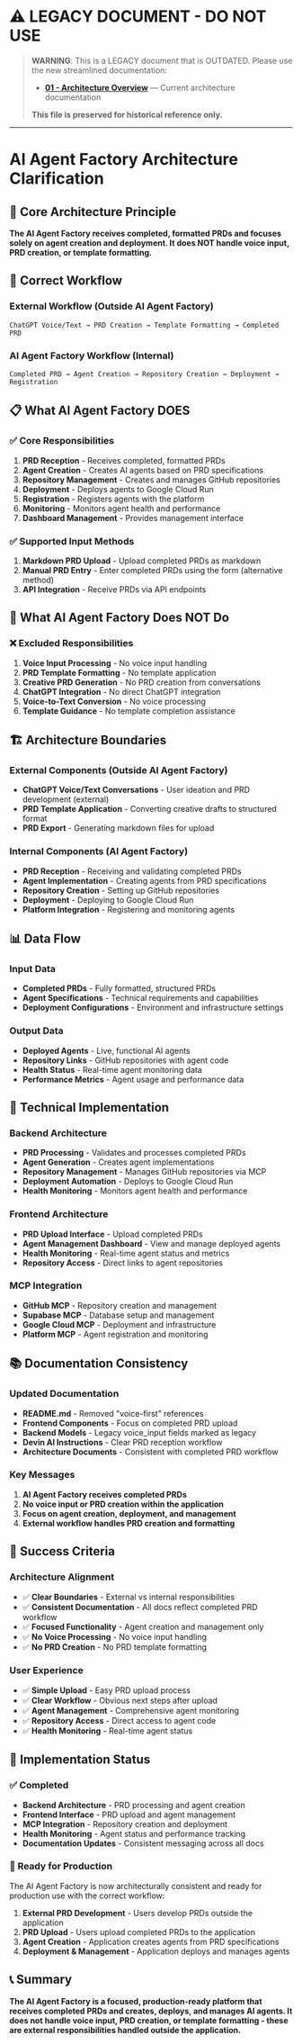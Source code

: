 # ⚠️ LEGACY DOCUMENT - DO NOT USE

> **WARNING**: This is a LEGACY document that is OUTDATED. Please use the new streamlined documentation:
> - **[01 - Architecture Overview](../../01-architecture-overview.md)** — Current architecture documentation
> 
> **This file is preserved for historical reference only.**

---

# AI Agent Factory Architecture Clarification

## 🎯 **Core Architecture Principle**

**The AI Agent Factory receives completed, formatted PRDs and focuses solely on agent creation and deployment. It does NOT handle voice input, PRD creation, or template formatting.**

## 🔄 **Correct Workflow**

### **External Workflow (Outside AI Agent Factory)**
```
ChatGPT Voice/Text → PRD Creation → Template Formatting → Completed PRD
```

### **AI Agent Factory Workflow (Internal)**
```
Completed PRD → Agent Creation → Repository Creation → Deployment → Registration
```

## 📋 **What AI Agent Factory DOES**

### ✅ **Core Responsibilities**
1. **PRD Reception** - Receives completed, formatted PRDs
2. **Agent Creation** - Creates AI agents based on PRD specifications
3. **Repository Management** - Creates and manages GitHub repositories
4. **Deployment** - Deploys agents to Google Cloud Run
5. **Registration** - Registers agents with the platform
6. **Monitoring** - Monitors agent health and performance
7. **Dashboard Management** - Provides management interface

### ✅ **Supported Input Methods**
1. **Markdown PRD Upload** - Upload completed PRDs as markdown
2. **Manual PRD Entry** - Enter completed PRDs using the form (alternative method)
3. **API Integration** - Receive PRDs via API endpoints

## 🚫 **What AI Agent Factory Does NOT Do**

### ❌ **Excluded Responsibilities**
1. **Voice Input Processing** - No voice input handling
2. **PRD Template Formatting** - No template application
3. **Creative PRD Generation** - No PRD creation from conversations
4. **ChatGPT Integration** - No direct ChatGPT integration
5. **Voice-to-Text Conversion** - No voice processing
6. **Template Guidance** - No template completion assistance

## 🏗️ **Architecture Boundaries**

### **External Components (Outside AI Agent Factory)**
- **ChatGPT Voice/Text Conversations** - User ideation and PRD development (external)
- **PRD Template Application** - Converting creative drafts to structured format
- **PRD Export** - Generating markdown files for upload

### **Internal Components (AI Agent Factory)**
- **PRD Reception** - Receiving and validating completed PRDs
- **Agent Implementation** - Creating agents from PRD specifications
- **Repository Creation** - Setting up GitHub repositories
- **Deployment** - Deploying to Google Cloud Run
- **Platform Integration** - Registering and monitoring agents

## 📊 **Data Flow**

### **Input Data**
- **Completed PRDs** - Fully formatted, structured PRDs
- **Agent Specifications** - Technical requirements and capabilities
- **Deployment Configurations** - Environment and infrastructure settings

### **Output Data**
- **Deployed Agents** - Live, functional AI agents
- **Repository Links** - GitHub repositories with agent code
- **Health Status** - Real-time agent monitoring data
- **Performance Metrics** - Agent usage and performance data

## 🔧 **Technical Implementation**

### **Backend Architecture**
- **PRD Processing** - Validates and processes completed PRDs
- **Agent Generation** - Creates agent implementations
- **Repository Management** - Manages GitHub repositories via MCP
- **Deployment Automation** - Deploys to Google Cloud Run
- **Health Monitoring** - Monitors agent health and performance

### **Frontend Architecture**
- **PRD Upload Interface** - Upload completed PRDs
- **Agent Management Dashboard** - View and manage deployed agents
- **Health Monitoring** - Real-time agent status and metrics
- **Repository Access** - Direct links to agent repositories

### **MCP Integration**
- **GitHub MCP** - Repository creation and management
- **Supabase MCP** - Database setup and management
- **Google Cloud MCP** - Deployment and infrastructure
- **Platform MCP** - Agent registration and monitoring

## 📚 **Documentation Consistency**

### **Updated Documentation**
- **README.md** - Removed "voice-first" references
- **Frontend Components** - Focus on completed PRD upload
- **Backend Models** - Legacy voice_input fields marked as legacy
- **Devin AI Instructions** - Clear PRD reception workflow
- **Architecture Documents** - Consistent with completed PRD workflow

### **Key Messages**
1. **AI Agent Factory receives completed PRDs**
2. **No voice input or PRD creation within the application**
3. **Focus on agent creation, deployment, and management**
4. **External workflow handles PRD creation and formatting**

## 🎯 **Success Criteria**

### **Architecture Alignment**
- ✅ **Clear Boundaries** - External vs internal responsibilities
- ✅ **Consistent Documentation** - All docs reflect completed PRD workflow
- ✅ **Focused Functionality** - Agent creation and management only
- ✅ **No Voice Processing** - No voice input handling
- ✅ **No PRD Creation** - No PRD template formatting

### **User Experience**
- ✅ **Simple Upload** - Easy PRD upload process
- ✅ **Clear Workflow** - Obvious next steps after upload
- ✅ **Agent Management** - Comprehensive agent monitoring
- ✅ **Repository Access** - Direct access to agent code
- ✅ **Health Monitoring** - Real-time agent status

## 🚀 **Implementation Status**

### **✅ Completed**
- **Backend Architecture** - PRD processing and agent creation
- **Frontend Interface** - PRD upload and agent management
- **MCP Integration** - Repository creation and deployment
- **Health Monitoring** - Agent status and performance tracking
- **Documentation Updates** - Consistent messaging across all docs

### **🎯 Ready for Production**
The AI Agent Factory is now architecturally consistent and ready for production use with the correct workflow:
1. **External PRD Development** - Users develop PRDs outside the application
2. **PRD Upload** - Users upload completed PRDs to the application
3. **Agent Creation** - Application creates agents from PRD specifications
4. **Deployment & Management** - Application deploys and manages agents

## 📞 **Summary**

**The AI Agent Factory is a focused, production-ready platform that receives completed PRDs and creates, deploys, and manages AI agents. It does not handle voice input, PRD creation, or template formatting - these are external responsibilities handled outside the application.**
